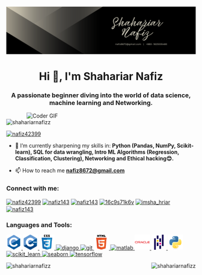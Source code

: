 ![logo](https://github.com/ShahariarNafizz/ShahariarNafizz/blob/main/me.png)
<h1 align="center">Hi 👋, I'm Shahariar Nafiz</h1>
<h3 align="center">A passionate beginner diving into the world of data science, machine learning and Networking.</h3>


<img align="right" alt="Coder GIF"  width=450 src="https://images.squarespace-cdn.com/content/v1/5769fc401b631bab1addb2ab/1541580611624-TE64QGKRJG8SWAIUS7NS/ke17ZwdGBToddI8pDm48kPoswlzjSVMM-SxOp7CV59BZw-zPPgdn4jUwVcJE1ZvWQUxwkmyExglNqGp0IvTJZamWLI2zvYWH8K3-s_4yszcp2ryTI0HqTOaaUohrI8PI6FXy8c9PWtBlqAVlUS5izpdcIXDZqDYvprRqZ29Pw0o/coding-freak.gif" />


<p align="left"> <img src="https://komarev.com/ghpvc/?username=shahariarnafizz&label=Profile%20views&color=0e75b6&style=flat" alt="shahariarnafizz" /> </p>

<p align="left"> <a href="https://twitter.com/nafiz42399" target="blank"><img src="https://img.shields.io/twitter/follow/nafiz42399?logo=twitter&style=for-the-badge" alt="nafiz42399" /></a> </p>

- 🌱 I’m currently sharpening my skills in: **Python (Pandas, NumPy, Scikit-learn), SQL for data wrangling, Intro ML Algorithms (Regression, Classification, Clustering), Networking and Ethical hacking😊.**

- 📫 How to reach me **nafiz8672@gmail.com**

<h3 align="left">Connect with me:</h3>
<p align="left">
<a href="https://twitter.com/nafiz42399" target="blank"><img align="center" src="https://raw.githubusercontent.com/rahuldkjain/github-profile-readme-generator/master/src/images/icons/Social/twitter.svg" alt="nafiz42399" height="30" width="40" /></a>
<a href="https://linkedin.com/in/nafiz143" target="blank"><img align="center" src="https://raw.githubusercontent.com/rahuldkjain/github-profile-readme-generator/master/src/images/icons/Social/linked-in-alt.svg" alt="nafiz143" height="30" width="40" /></a>
<a href="https://kaggle.com/nafiz143" target="blank"><img align="center" src="https://raw.githubusercontent.com/rahuldkjain/github-profile-readme-generator/master/src/images/icons/Social/kaggle.svg" alt="nafiz143" height="30" width="40" /></a>
<a href="https://fb.com/16c9s71k6v" target="blank"><img align="center" src="https://raw.githubusercontent.com/rahuldkjain/github-profile-readme-generator/master/src/images/icons/Social/facebook.svg" alt="16c9s71k6v" height="30" width="40" /></a>
<a href="https://instagram.com/imsha_hriar" target="blank"><img align="center" src="https://raw.githubusercontent.com/rahuldkjain/github-profile-readme-generator/master/src/images/icons/Social/instagram.svg" alt="imsha_hriar" height="30" width="40" /></a>
<a href="https://codeforces.com/profile/nafiz143" target="blank"><img align="center" src="https://raw.githubusercontent.com/rahuldkjain/github-profile-readme-generator/master/src/images/icons/Social/codeforces.svg" alt="nafiz143" height="30" width="40" /></a>
</p>

<h3 align="left">Languages and Tools:</h3>
<p align="left"> <a href="https://www.cprogramming.com/" target="_blank" rel="noreferrer"> <img src="https://raw.githubusercontent.com/devicons/devicon/master/icons/c/c-original.svg" alt="c" width="40" height="40"/> </a> <a href="https://www.w3schools.com/cpp/" target="_blank" rel="noreferrer"> <img src="https://raw.githubusercontent.com/devicons/devicon/master/icons/cplusplus/cplusplus-original.svg" alt="cplusplus" width="40" height="40"/> </a> <a href="https://www.w3schools.com/css/" target="_blank" rel="noreferrer"> <img src="https://raw.githubusercontent.com/devicons/devicon/master/icons/css3/css3-original-wordmark.svg" alt="css3" width="40" height="40"/> </a> <a href="https://www.djangoproject.com/" target="_blank" rel="noreferrer"> <img src="https://cdn.worldvectorlogo.com/logos/django.svg" alt="django" width="40" height="40"/> </a> <a href="https://git-scm.com/" target="_blank" rel="noreferrer"> <img src="https://www.vectorlogo.zone/logos/git-scm/git-scm-icon.svg" alt="git" width="40" height="40"/> </a> <a href="https://www.w3.org/html/" target="_blank" rel="noreferrer"> <img src="https://raw.githubusercontent.com/devicons/devicon/master/icons/html5/html5-original-wordmark.svg" alt="html5" width="40" height="40"/> </a> <a href="https://www.mathworks.com/" target="_blank" rel="noreferrer"> <img src="https://upload.wikimedia.org/wikipedia/commons/2/21/Matlab_Logo.png" alt="matlab" width="40" height="40"/> </a> <a href="https://www.oracle.com/" target="_blank" rel="noreferrer"> <img src="https://raw.githubusercontent.com/devicons/devicon/master/icons/oracle/oracle-original.svg" alt="oracle" width="40" height="40"/> </a> <a href="https://pandas.pydata.org/" target="_blank" rel="noreferrer"> <img src="https://raw.githubusercontent.com/devicons/devicon/2ae2a900d2f041da66e950e4d48052658d850630/icons/pandas/pandas-original.svg" alt="pandas" width="40" height="40"/> </a> <a href="https://www.python.org" target="_blank" rel="noreferrer"> <img src="https://raw.githubusercontent.com/devicons/devicon/master/icons/python/python-original.svg" alt="python" width="40" height="40"/> </a> <a href="https://scikit-learn.org/" target="_blank" rel="noreferrer"> <img src="https://upload.wikimedia.org/wikipedia/commons/0/05/Scikit_learn_logo_small.svg" alt="scikit_learn" width="40" height="40"/> </a> <a href="https://seaborn.pydata.org/" target="_blank" rel="noreferrer"> <img src="https://seaborn.pydata.org/_images/logo-mark-lightbg.svg" alt="seaborn" width="40" height="40"/> </a> <a href="https://www.tensorflow.org" target="_blank" rel="noreferrer"> <img src="https://www.vectorlogo.zone/logos/tensorflow/tensorflow-icon.svg" alt="tensorflow" width="40" height="40"/> </a> </p>

<!-- Top Languages -->
<p>
  <img align="right" 
       src="https://github-readme-stats.vercel.app/api/top-langs?username=shahariarnafizz&show_icons=true&locale=en&layout=compact&bg_color=000000&title_color=d6d1c4&text_color=cccccc&icon_color=d6d1c4&border_color=444444" 
       alt="shahariarnafizz" />
</p>

<!-- GitHub Stats -->
<p>
  &nbsp;<img align="left" 
       src="https://github-readme-stats.vercel.app/api?username=shahariarnafizz&show_icons=true&locale=en&bg_color=000000&title_color=d6d1c4&text_color=cccccc&icon_color=d6d1c4&border_color=444444" 
       alt="shahariarnafizz" />
</p>

<!-- Streak Stats 
<p>
  <img align="center" 
       src="https://github-readme-streak-stats.herokuapp.com/?user=shahariarnafizz&background=000000&ring=d6d1c4&fire=d6d1c4&currStreakLabel=d6d1c4&sideNums=e0e0e0&sideLabels=e0e0e0&dates=e0e0e0&stroke=444444" 
       alt="shahariarnafizz" />
</p>-->




